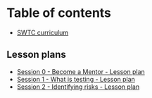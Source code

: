 # Table of contents

* [SWTC curriculum](README.md)

## Lesson plans

* [Session 0 - Become a Mentor - Lesson plan](lesson-plans/become-a-mentor.md)
* [Session 1 - What is testing - Lesson plan](lesson-plans/what-is-testing.md)
* [Session 2 - Identifying risks - Lesson plan](lesson-plans/session-2-identifying-risks-lesson-plan.md)

